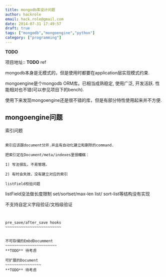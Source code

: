 ```yaml
---
title: mongodb库设计问题
author: hackrole
email: hack.role@gmail.com
date: 2014-07-31 17:49:57
draft: true
tags: ["mongodb","mongoengine","python"]
category: ["programming"]
---
```





**TODO**

项目地址:: **TODO** ref

mongodb本身是无模式的，但是使用时都要在application层实现模式约束.

mongoengine是个mongodb ORM库。已相当成熟稳定, 使用广泛, 开发活跃.
性能相对也不错(可以参见项目下的bench).

使用下来发现mongoengine还是很不错的库，但是有部分特性使用起来并不方便.

mongoengine问题
---------------

索引问题
~~~~~~~~

索引应该跟document分开.并且有自动化建立和删除的command.

把索引定在Document/meta/indexes里很糟糕：

1) 写法很乱，不易管理。

2) 有时会失效，没有建立对应的索引

listField校验问题
~~~~~~~~~~~~~~~~~

listField没法做长度限制
set/sortset/max-len list/ sort-list等结构没有实现

不支持自定义字段验证/文档级验证
~~~~~~~~~~~~~~~~~~~~~~~~~~~~~~~


pre_save/after_save hooks
~~~~~~~~~~~~~~~~~~~~~~~~~


不可存储的EmbdDocumment
~~~~~~~~~~~~~~~~~~~~~~~
**TODO** 待考虑

可扩展的Document
~~~~~~~~~~~~~~~~
**TODO** 待考虑
